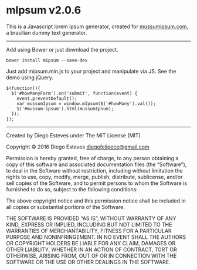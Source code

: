 # mIpsum v2.0.6

This is a Javascript lorem ipsum generator, created for [mussumipsum.com](http://mussumipsum.com), a brasilian dummy text generator.

____

Add using Bower or just download the project.

```
bower install mipsum --save-dev
```

Just add mipsum.min.js to your project and manipulate via JS. See the demo using jQuery.

```
$(function(){
  $('#howManyForm').on('submit', function(event) {
    event.preventDefault();
    var mussumIpsum = window.mIpsum($('#howMany').val());
    $('#mussum-ipsum').html(mussumIpsum);
  });
});

```

____

Created by Diego Esteves under The MIT License (MIT)

Copyright © 2016 Diego Esteves <diegofelipece@gmail.com>

Permission is hereby granted, free of charge, to any person obtaining a copy of this software and associated documentation files (the “Software”), to deal in the Software without restriction, including without limitation the rights to use, copy, modify, merge, publish, distribute, sublicense, and/or sell copies of the Software, and to permit persons to whom the Software is furnished to do so, subject to the following conditions:

The above copyright notice and this permission notice shall be included in all copies or substantial portions of the Software.

THE SOFTWARE IS PROVIDED “AS IS”, WITHOUT WARRANTY OF ANY KIND, EXPRESS OR IMPLIED, INCLUDING BUT NOT LIMITED TO THE WARRANTIES OF MERCHANTABILITY, FITNESS FOR A PARTICULAR PURPOSE AND NONINFRINGEMENT. IN NO EVENT SHALL THE AUTHORS OR COPYRIGHT HOLDERS BE LIABLE FOR ANY CLAIM, DAMAGES OR OTHER LIABILITY, WHETHER IN AN ACTION OF CONTRACT, TORT OR OTHERWISE, ARISING FROM, OUT OF OR IN CONNECTION WITH THE SOFTWARE OR THE USE OR OTHER DEALINGS IN THE SOFTWARE.
